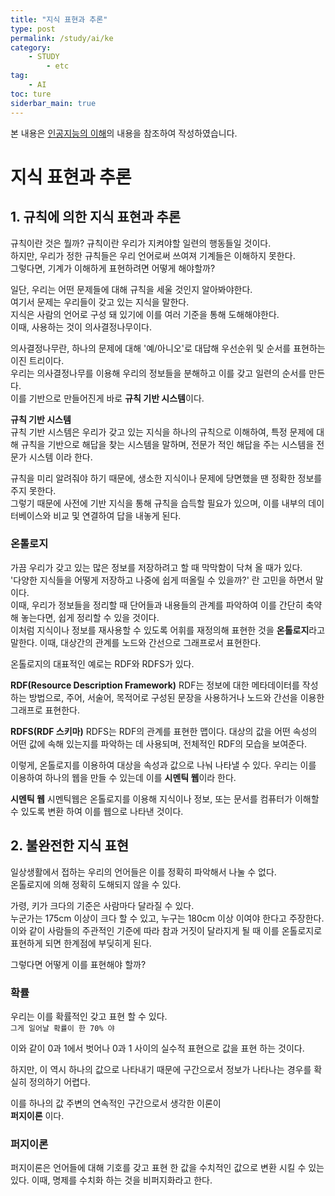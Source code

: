```yaml
---
title: "지식 표현과 추론"
type: post
permalink: /study/ai/ke
category: 
    - STUDY
        - etc
tag:
    - AI
toc: ture
siderbar_main: true
---
```

본 내용은 [인공지능의 이해](https://www.edwith.org/knusw-ai)의 내용을 참조하여 작성하였습니다.  

# 지식 표현과 추론

## 1. 규칙에 의한 지식 표현과 추론
규칙이란 것은 뭘까? 규칙이란 우리가 지켜야할 일련의 행동들일 것이다.  
하지만, 우리가 정한 규칙들은 우리 언어로써 쓰여져 기계들은 이해하지 못한다.  
그렇다면, 기계가 이해하게 표현하려면 어떻게 해야할까?  

일단, 우리는 어떤 문제들에 대해 규칙을 세울 것인지 알아봐야한다.  
여기서 문제는 우리들이 갖고 있는 지식을 말한다.   
지식은  사람의 언어로 구성 돼 있기에 이를 여러 기준을 통해 도해해야한다.   
이때, 사용하는 것이 의사결정나무이다.  

의사결정나무란, 하나의 문제에 대해 '예/아니오'로 대답해 우선순위 및 순서를 표현하는 이진 트리이다.  
우리는 의사결정나무를 이용해 우리의 정보들을 분해하고 이를 갖고 일련의 순서를 만든다.  
이를 기반으로 만들어진게 바로 **규칙 기반 시스템**이다.  

**규칙 기반 시스템**  
규칙 기반 시스템은 우리가 갖고 있는 지식을 하나의 규칙으로 이해하여,
특정 문제에 대해 규칙을 기반으로 해답을 찾는 시스템을 말하며, 전문가 적인 해답을 주는 시스템을 전문가 시스템 이라 한다.

규칙을 미리 알려줘야 하기 때문에, 생소한 지식이나 문제에 당면했을 땐 정확한 정보를 주지 못한다.  
그렇기 때문에 사전에 기반 지식을 통해 규칙을 습득할 필요가 있으며, 이를 내부의 데이터베이스와 비교 및 연결하여 답을 내놓게 된다.

### 온톨로지
가끔 우리가 갖고 있는 많은 정보를 저장하려고 할 때 막막함이 닥쳐 올 때가 있다.  
'다양한 지식들을 어떻게 저장하고 나중에 쉽게 떠올릴 수 있을까?' 란 고민을 하면서 말이다.  
이때, 우리가 정보들을 정리할 때 단어들과 내용들의 관계를 파악하여 이를 간단히 축약해 놓는다면, 쉽게 정리할 수 있을 것이다.  
이처럼 지식이나 정보를 재사용할 수 있도록 어휘를 재정의해 표현한 것을 **온톨로지**라고 말한다. 이때, 대상간의 관계를 노드와 간선으로  그래프로서 표현한다.  

온톨로지의 대표적인 예로는 RDF와 RDFS가 있다.

**RDF(Resource Description Framework)**
RDF는 정보에 대한 메타데이터를 작성하는 방법으로, 주어, 서술어, 목적어로 구성된 문장을 사용하거나
노드와 간선을 이용한 그래프로 표현한다.

**RDFS(RDF 스키마)**
RDFS는 RDF의 관계를 표현한 맵이다. 대상의 값을 어떤 속성의 어떤 값에 속해 있는지를 파악하는 데 사용되며, 전체적인 RDF의 모습을 보여준다.

이렇게, 온톨로지를 이용하여 대상을 속성과 값으로 나눠 나타낼 수 있다. 우리는 이를 이용하여 하나의 웹을 만들 수 있는데 이를 **시멘틱 웹**이라 한다.  

**시멘틱 웹**
시멘틱웹은 온톨로지를 이용해 지식이나 정보, 또는 문서를 컴퓨터가 이해할 수 있도록 변환 하여 이를 웹으로 나타낸 것이다.

## 2. 불완전한 지식 표현
일상생활에서 접하는 우리의 언어들은 이를 정확히 파악해서 나눌 수 없다.  
온톨로지에 의해 정확히 도해되지 않을 수 있다.  

가령, 키가 크다의 기준은 사람마다 달라질 수 있다.  
누군가는 175cm 이상이 크다 할 수 있고, 누구는 180cm 이상 이여야 한다고 주장한다.  
이와 같이 사람들의 주관적인 기준에 따라 참과 거짓이 달라지게 될 때 이를 온톨로지로 표현하게 되면 한계점에 부딪히게 된다.  

그렇다면 어떻게 이를 표현해야 할까?

### 확률
우리는 이를 확률적인 갖고 표현 할 수 있다.  
`그게 일어날 확률이 한 70% 야`

이와 같이 0과 1에서 벗어나 0과 1 사이의 실수적 표현으로 값을 표현 하는 것이다.  

하지만, 이 역시 하나의 값으로 나타내기 때문에 구간으로서 정보가 나타나는 경우를 확실히 정의하기 어렵다.  

이를 하나의 값 주변의 연속적인 구간으로서 생각한 이론이  
**퍼지이론** 이다.  

### 퍼지이론
퍼지이론은 언어들에 대해 기호를 갖고 표현 한 값을 수치적인 값으로 변환 시킬 수 있는 있다. 이때, 명제를 수치화 하는 것을 비퍼지화라고 한다.  
